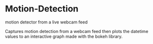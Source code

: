 # Motion-Detection
motion detector from a live webcam feed

Captures motion detection from a webcam feed then plots the datetime values to an interactive graph made with the bokeh library.
